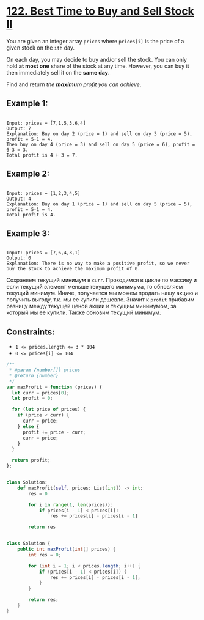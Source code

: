 # [122. Best Time to Buy and Sell Stock II](https://leetcode.com/problems/best-time-to-buy-and-sell-stock-ii/description/?envType=study-plan-v2&envId=top-interview-150)

You are given an integer array `prices` where `prices[i]` is the price of a given stock on the `ith` day.

On each day, you may decide to buy and/or sell the stock. You can only hold **at most one** share of the stock at any time. However, you can buy it then immediately sell it on the **same day**.

Find and return _the **maximum** profit you can achieve_.

## Example 1:

```

Input: prices = [7,1,5,3,6,4]
Output: 7
Explanation: Buy on day 2 (price = 1) and sell on day 3 (price = 5), profit = 5-1 = 4.
Then buy on day 4 (price = 3) and sell on day 5 (price = 6), profit = 6-3 = 3.
Total profit is 4 + 3 = 7.

```

## Example 2:

```

Input: prices = [1,2,3,4,5]
Output: 4
Explanation: Buy on day 1 (price = 1) and sell on day 5 (price = 5), profit = 5-1 = 4.
Total profit is 4.

```

## Example 3:

```

Input: prices = [7,6,4,3,1]
Output: 0
Explanation: There is no way to make a positive profit, so we never buy the stock to achieve the maximum profit of 0.

```

Сохраняем текущий минимум в `curr`. Проходимся в цикле по массиву и если текущий элемент меньше текущего минимума, то обновляем текущий минимум. Иначе, получается мы можем продать нашу акцию и получить выгоду, т.к. мы ее купили дешевле. Значит к `profit` прибавим разницу между текущей ценой акции и текущим минимумом, за который мы ее купили. Также обновим текущий минимум.

## Constraints:

- `1 <= prices.length <= 3 * 104`
- `0 <= prices[i] <= 104`

```js
/**
 * @param {number[]} prices
 * @return {number}
 */
var maxProfit = function (prices) {
  let curr = prices[0];
  let profit = 0;

  for (let price of prices) {
    if (price < curr) {
      curr = price;
    } else {
      profit += price - curr;
      curr = price;
    }
  }

  return profit;
};
```

```python

class Solution:
    def maxProfit(self, prices: List[int]) -> int:
        res = 0

        for i in range(1, len(prices)):
            if prices[i - 1] < prices[i]:
                res += prices[i] - prices[i - 1]

        return res

```

```java

class Solution {
    public int maxProfit(int[] prices) {
        int res = 0;

        for (int i = 1; i < prices.length; i++) {
            if (prices[i - 1] < prices[i]) {
                res += prices[i] - prices[i - 1];
            }
        }

        return res;
    }
}

```
